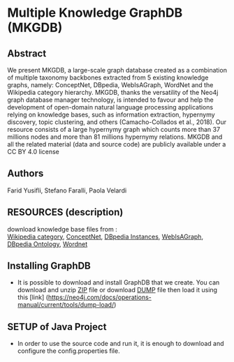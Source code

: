 # Multiple Knowledge GraphDB (MKGDB)

## Abstract
We present MKGDB, a large-scale graph database created as a combination of multiple taxonomy backbones extracted from 5 existing knowledge graphs, namely:  ConceptNet, DBpedia, WebIsAGraph, WordNet and the Wikipedia category hierarchy.  MKGDB, thanks the versatility of the Neo4j graph database manager technology, is intended to favour and help the development of open-domain natural language processing applications relying on knowledge bases, such as information extraction, hypernymy discovery, topic clustering, and others (Camacho-Collados et al., 2018). Our resource consists of a large hypernymy graph which counts more than 37 millions nodes and more than 81 millions hypernymy relations. MKGDB and all the related material (data and source code) are publicly available under a CC BY 4.0 license 

## Authors 
Farid Yusifli, Stefano Faralli, Paola Velardi

## RESOURCES (description)
  download knowledge base files from :  
   [Wikipedia category](http://downloads.dbpedia.org/3.9/en/skos_categories_en.nt.bz2), [ConceptNet](https://s3.amazonaws.com/conceptnet/downloads/2019/edges/conceptnet-assertions-5.7.0.csv.gz), [DBpedia Instances](http://downloads.dbpedia.org/3.9/en/instance_types_en.nt.bz2), [WebIsAGraph](https://drive.google.com/open?id=1iNe8BcUu5Ineu3IpmjQMn2e_f3MImOLI), [DBpedia Ontology](https://drive.google.com/open?id=1XwVkT40DvutyvXgyhOmUUMaW1rUJVFVc), [Wordnet](https://wordnet.princeton.edu/download/current-version)
  
## Installing GraphDB 
   - It is possible to download and install GraphDB that we create. You can download and unzip [ZIP](https://drive.google.com/open?id=1aREGClCuh8HRlaYya_-6Yuu2Itap4YbS) file or download [DUMP](https://drive.google.com/open?id=1Ytvzb0S1SXy3HxlitdXAnuafHqkrbJXs) file then load it using this [link] (https://neo4j.com/docs/operations-manual/current/tools/dump-load/) 
   
## SETUP of Java Project
  - In order to use the source code and run it, it is enough to download and configure the config.properties file.
